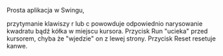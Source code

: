 Prosta aplikacja w Swingu,

przytymanie klawiszy r lub c powowduje odpowiednio narysowanie kwadratu bądź kółka w miejscu kursora.
Przycisk Run "ucieka" przed kursorem, chyba że "wjedzie" on z lewej strony.
Przycisk Reset resetuje kanwe.